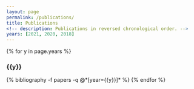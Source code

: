 ```yaml
---
layout: page
permalink: /publications/
title: Publications
<!-- description: Publications in reversed chronological order. -->
years: [2021, 2020, 2018]
---
```


{% for y in page.years %}
  <h3 class="year">{{y}}</h3>
  {% bibliography -f papers -q @*[year={{y}}]* %}
{% endfor %}
